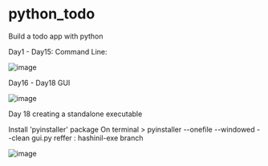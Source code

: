 # python_todo
Build a todo app with python

Day1 - Day15:
Command Line:

![image](https://github.com/hashinil/python_todo/assets/33922245/9b140b2d-0c2d-4fa6-a306-a488518a98ba)

Day16 - Day18
GUI


![image](https://github.com/hashinil/python_todo/assets/33922245/71c909c7-0982-4267-bb89-c75cbaa61361)

Day 18
creating a standalone executable

Install 'pyinstaller' package
On terminal > pyinstaller --onefile --windowed --clean gui.py
reffer : hashinil-exe branch 

![image](https://github.com/hashinil/python_todo/assets/33922245/03be2d6c-a091-42fe-9143-1657b5db58da)


